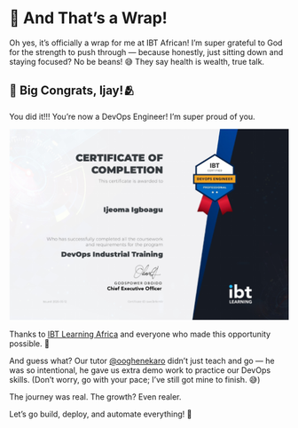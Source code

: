 # 🎉 And That’s a Wrap!

Oh yes, it’s officially a wrap for me at IBT African! I’m super grateful to God for the strength to push through — because honestly, just sitting down and staying focused? No be beans! 😅
They say health is wealth, true talk.

## 🧡 Big Congrats, Ijay!🫂

You did it!!! You’re now a DevOps Engineer! I’m super proud of you.

<img src="ijay.png" alt="IBT CERTIFICATE"/>


Thanks to [IBT Learning Africa](https://ibtlearning.africa/) and everyone who made this opportunity possible. 🙏

And guess what? Our tutor [@ooghenekaro](https://github.com/ooghenekaro) didn’t just teach and go — he was so intentional, he gave us extra demo work to practice our DevOps skills. (Don’t worry, go with your pace; I’ve still got mine to finish. 😅)


The journey was real. The growth? Even realer.

Let’s go build, deploy, and automate everything! 🚀



